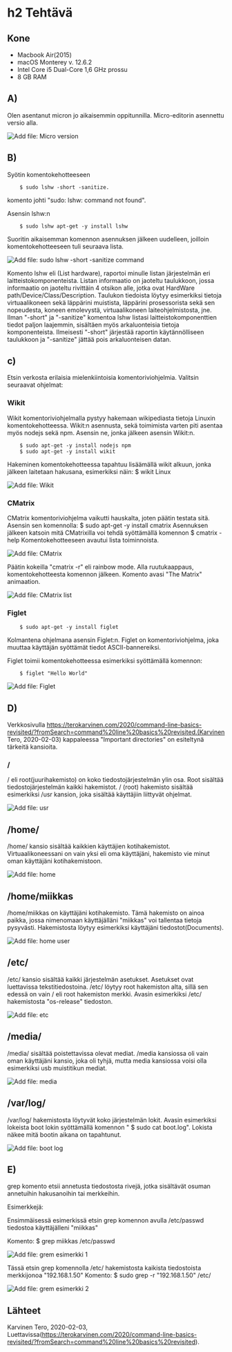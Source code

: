 # h2 Tehtävä

## Kone

- Macbook Air(2015)
- macOS Monterey v. 12.6.2 
- Intel Core i5 Dual-Core 1,6 GHz prossu
- 8 GB RAM

## A)

Olen asentanut micron jo aikaisemmin oppitunnilla. Micro-editorin asennettu versio alla.

![Add file: Micro version](micro-version.png)

## B)

Syötin komentokehotteeseen 

        $ sudo lshw -short -sanitize.
        
komento johti "sudo: lshw: command not found".
     
Asensin lshw:n 
     
        $ sudo lshw apt-get -y install lshw
     
Suoritin aikaisemman komennon asennuksen jälkeen uudelleen, joilloin komentokehotteeseen tuli seuraava lista.

![Add file: sudo lshw -short -sanitize command](lshw-command.png)

Komento lshw eli (List hardware), raportoi minulle listan järjestelmän eri laitteistokomponenteista. Listan informaatio on jaoteltu taulukkoon, jossa informaatio on jaoteltu rivittäin 4 otsikon alle, jotka ovat HardWare path/Device/Class/Description. Taulukon tiedoista löytyy esimerkiksi tietoja virtuaalikoneen sekä läppärini muistista, läppärini prosessorista sekä sen nopeudesta, koneen emolevystä, virtuaalikoneen laiteohjelmistosta, jne. Ilman "-short" ja "-sanitize" komentoa lshw listasi laitteistokomponenttien tiedot paljon laajemmin, sisältäen myös arkaluonteisia tietoja komponenteista. Ilmeisesti "-short" järjestää raportin käytännölliseen taulukkoon ja "-sanitize" jättää pois arkaluonteisen datan.

## c) 

Etsin verkosta erilaisia mielenkiintoisia komentoriviohjelmia. Valitsin seuraavat ohjelmat:

### Wikit

Wikit komentoriviohjelmalla pystyy hakemaan wikipediasta tietoja Linuxin komentokehotteessa. Wikit:n asennusta, sekä toimimista varten piti asentaa myös nodejs sekä npm. Asensin ne, jonka jälkeen asensin Wikit:n.

        $ sudo apt-get -y install nodejs npm
        $ sudo apt-get -y install wikit

Hakeminen komentokehotteessa tapahtuu lisäämällä wikit alkuun, jonka jälkeen laitetaan hakusana, esimerkiksi näin:
        $ wikit Linux

![Add file: Wikit](wikit.png)

### CMatrix

CMatrix komentoriviohjelma vaikutti hauskalta, joten päätin testata sitä. Asensin sen komennolla:
        $ sudo apt-get -y install cmatrix
Asennuksen jälkeen katsoin mitä CMatrixilla voi tehdä syöttämällä komennon 
        $ cmatrix -help
Komentokehotteeseen avautui lista toiminnoista.

![Add file: CMatrix](cmatrix-list.png)

Päätin kokeilla "cmatrix -r" eli rainbow mode. Alla ruutukaappaus, komentokehotteesta komennon jälkeen. Komento avasi "The Matrix" animaation.

![Add file: CMatrix list](cmatrix.png)

### Figlet
        $ sudo apt-get -y install figlet

Kolmantena ohjelmana asensin Figlet:n. Figlet on komentoriviohjelma, joka muuttaa käyttäjän syöttämät tiedot ASCII-bannereiksi. 

Figlet toimii komentokehotteessa esimerkiksi syöttämällä komennon:

        $ figlet "Hello World"

![Add file: Figlet](figlet.png)

## D)

Verkkosivulla https://terokarvinen.com/2020/command-line-basics-revisited/?fromSearch=command%20line%20basics%20revisited.(Karvinen Tero, 2020-02-03) kappaleessa "Important directories" on esiteltynä tärkeitä kansioita.

### /

/ eli root(juurihakemisto) on koko tiedostojärjestelmän ylin osa. Root sisältää tiedostojärjestelmän kaikki hakemistot. / (root) hakemisto sisältää esimerkiksi /usr kansion, joka sisältää käyttäjiin liittyvät ohjelmat.

![Add file: usr](usr-directories.png)

## /home/

/home/ kansio sisältää kaikkien käyttäjien kotihakemistot. Virtuaalikoneessani on vain yksi eli oma käyttäjäni, hakemisto vie minut oman käyttäjäni kotihakemistoon.

![Add file: home](home-directory.png)

## /home/miikkas

/home/miikkas on käyttäjäni kotihakemisto. Tämä hakemisto on ainoa paikka, jossa nimenomaan käyttäjälläni "miikkas" voi tallentaa tietoja pysyvästi.
Hakemistosta löytyy esimerkiksi käyttäjäni tiedostot(Documents).

![Add file: home user](home-user-directory.png)

## /etc/

/etc/ kansio sisältää kaikki järjestelmän asetukset. Asetukset ovat luettavissa tekstitiedostoina. /etc/ löytyy root hakemiston alta, sillä sen edessä on vain / eli root hakemiston merkki. Avasin esimerkiksi /etc/ hakemistosta "os-release" tiedoston.

![Add file: etc](etc-os-release.png)

## /media/

/media/ sisältää poistettavissa olevat mediat. /media kansiossa oli vain oman käyttäjäni kansio, joka oli tyhjä, mutta media kansiossa voisi olla esimerkiksi usb muistitikun mediat.

![Add file: media](media.png)

## /var/log/

/var/log/ hakemistosta löytyvät koko järjestelmän lokit. Avasin esimerkiksi lokeista boot lokin syöttämällä komennon " $ sudo cat boot.log". Lokista näkee mitä bootin aikana on tapahtunut. 

![Add file: boot log](boot-log.png)

## E)

grep komento etsii annetusta tiedostosta rivejä, jotka sisältävät osuman annetuihin hakusanoihin tai merkkeihin. 

Esimerkkejä:

Ensimmäisessä esimerkissä etsin grep komennon avulla /etc/passwd tiedostoa käyttäjälleni "miikkas"

Komento:
        $ grep miikkas /etc/passwd

![Add file: grem esimerkki 1](esim-grep-1.png)

Tässä etsin grep komennolla /etc/ hakemistosta kaikista tiedostoista merkkijonoa "192.168.1.50"
Komento:
        $ sudo grep -r "192.168.1.50" /etc/
        
![Add file: grem esimerkki 2](esim-grep-2.png)

## Lähteet

Karvinen Tero, 2020-02-03, Luettavissa(https://terokarvinen.com/2020/command-line-basics-revisited/?fromSearch=command%20line%20basics%20revisited).

